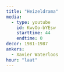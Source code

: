 ```yaml
---
title: "Heizeldrama"
media:
  - type: youtube
    id: KwvOo-bYEsw
    starttime: 44
    endtime: 0
decor: 1981-1987
ankers:
  - Xavier Waterloos
hour: "laat"
---
```

